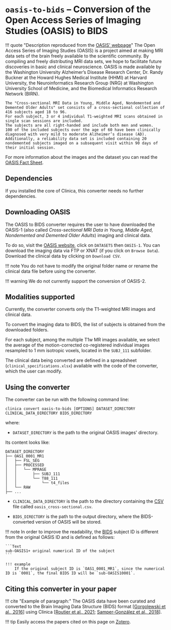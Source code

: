 <!-- markdownlint-disable MD046 -->
# `oasis-to-bids` – Conversion of the Open Access Series of Imaging Studies (OASIS) to BIDS

!!! quote "Description reproduced from the [OASIS' webpage](https://sites.wustl.edu/oasisbrains)"
    The Open Access Series of Imaging Studies (OASIS) is a project aimed at making MRI data sets of the brain freely available to the scientific community.
    By compiling and freely distributing MRI data sets, we hope to facilitate future discoveries in basic and clinical neuroscience.
    OASIS is made available by the Washington University Alzheimer’s Disease Research Center, Dr. Randy Buckner at the Howard Hughes Medical Institute (HHMI) at Harvard University, the Neuroinformatics Research Group (NRG) at Washington University School of Medicine, and the Biomedical Informatics Research Network (BIRN).

    The "Cross-sectional MRI Data in Young, Middle Aged, Nondemented and Demented Older Adults" set consists of a cross-sectional collection of 416 subjects aged 18 to 96.
    For each subject, 3 or 4 individual T1-weighted MRI scans obtained in single scan sessions are included.
    The subjects are all right-handed and include both men and women.
    100 of the included subjects over the age of 60 have been clinically diagnosed with very mild to moderate Alzheimer’s disease (AD).
    Additionally, a reliability data set is included containing 20 nondemented subjects imaged on a subsequent visit within 90 days of their initial session.

  For more information about the images and the dataset you can read the [OASIS Fact Sheet](https://sites.wustl.edu/oasisbrains/pdf/oasis_cross-sectional_facts.pdf).

## Dependencies

If you installed the core of Clinica, this converter needs no further dependencies.

## Downloading OASIS

The OASIS to BIDS converter requires the user to have downloaded the OASIS-1 (also called *Cross-sectional MRI Data in Young, Middle Aged, Nondemented and Demented Older Adults*) imaging and clinical data.

To do so, visit the [OASIS website](https://sites.wustl.edu/oasisbrains/), click on `DATASETS` then `OASIS-1`. You can download the imaging data via FTP or XNAT (if you click on `Browse Data`). Download the clinical data by clicking on `Download CSV`.

!!! note
    You do not have to modify the original folder name or rename the clinical data file before using the converter.

!!! warning
    We do not currently support the conversion of OASIS-2.

## Modalities supported

Currently, the converter converts only the T1-weighted MRI images and clinical data.

To convert the imaging data to BIDS, the list of subjects is obtained from the downloaded folders.

For each subject, among the multiple T1w MR images available, we select the average of the motion-corrected co-registered individual images resampled to 1 mm isotropic voxels, located in the `SUBJ_111` subfolder.

The clinical data being converted are defined in a spreadsheet (`clinical_specifications.xlsx`) available with the code of the converter, which the user can modify.

## Using the converter

The converter can be run with the following command line:

```Text
clinica convert oasis-to-bids [OPTIONS] DATASET_DIRECTORY CLINICAL_DATA_DIRECTORY BIDS_DIRECTORY 
```

where:

- `DATASET_DIRECTORY` is the path to the original OASIS images' directory.

Its content looks like:

```text
DATASET_DIRECTORY
├── OAS1_0001_MR1
│   ├── FSL_SEG
│   ├── PROCESSED
│   │   └── MPRAGE
│   │       ├── SUBJ_111
│   │       └── T88_111
│   │           └── t4_files
│   └── RAW
├── ...
```

- `CLINICAL_DATA_DIRECTORY` is the path to the directory containing the [CSV](../glossary.md#csv) file called `oasis_cross-sectional.csv`.

- `BIDS_DIRECTORY` is the path to the output directory, where the BIDS-converted version of OASIS will be stored.

!!! note
    In order to improve the readability, the [BIDS](../glossary.md#bids) subject ID is different from the original OASIS ID and is defined as follows:

    ```Text
    sub-OASIS1+ original numerical ID of the subject
    ```

    !!! example
        If the original subject ID is `OAS1_0001_MR1`, since the numerical ID is `0001`, the final BIDS ID will be `sub-OASIS10001`.

## Citing this converter in your paper

!!! cite "Example of paragraph:"
    The OASIS data have been curated and converted to the Brain Imaging Data Structure (BIDS) format [[Gorgolewski et al., 2016](https://doi.org/10.1038/sdata.2016.44)] using Clinica [[Routier et al., 2021](https://doi.org/10.3389/fninf.2021.689675); [Samper-González et al., 2018](https://doi.org/10.1016/j.neuroimage.2018.08.042)].

!!! tip
    Easily access the papers cited on this page on [Zotero](https://www.zotero.org/groups/2240070/clinica_aramislab/items/collectionKey/NASGJPVL).
